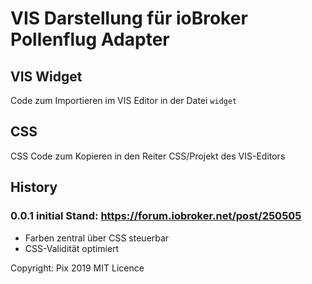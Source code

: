 # VIS Darstellung für ioBroker Pollenflug Adapter

## VIS Widget
Code zum Importieren im VIS Editor in der Datei ``widget`` 

## CSS
CSS Code zum Kopieren in den Reiter CSS/Projekt des VIS-Editors

## History
### 0.0.1 initial Stand: https://forum.iobroker.net/post/250505
+ Farben zentral über CSS steuerbar
+ CSS-Validität optimiert

Copyright: Pix 2019
MIT Licence
